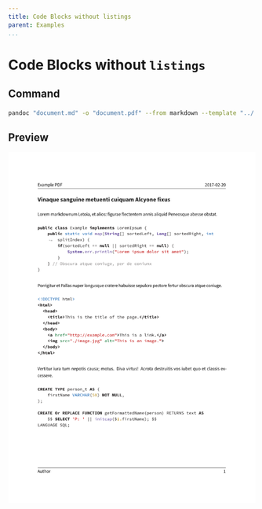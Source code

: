 ```yaml
---
title: Code Blocks without listings
parent: Examples
...
```


# Code Blocks without `listings`

## Command

``` bash
pandoc "document.md" -o "document.pdf" --from markdown --template "../../eisvogel.tex" --highlight-style kate
```

## Preview

[![](preview.png)](document.pdf)
